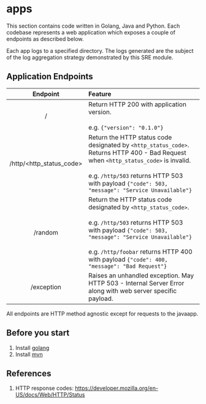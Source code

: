 # apps

This section contains code written in Golang, Java and Python. Each codebase represents a web application which exposes a couple of endpoints as described below.

Each app logs to a specified directory. The logs generated are the subject of the log aggregation strategy demonstrated by this SRE module.

## Application Endpoints

|Endpoint|Feature|
| :----: | :---- |
|/|Return HTTP 200 with application version.<br><br>e.g. `{"version": "0.1.0"}`|
|/http/<http_status_code>|Return the HTTP status code designated by `<http_status_code>`. Returns HTTP 400 - Bad Request when `<http_status_code>` is invalid.<br><br>e.g. `/http/503` returns HTTP 503 with payload `{"code": 503, "message": "Service Unavailable"}`|
|/random|Return the HTTP status code designated by `<http_status_code>`.<br><br>e.g. `/http/503` returns HTTP 503 with payload `{"code": 503, "message": "Service Unavailable"}`<br><br> e.g. `/http/foobar` returns HTTP 400 with payload `{"code": 400, "message": "Bad Request"}`|
|/exception|Raises an unhandled exception. May HTTP 503 - Internal Server Error along with web server specific payload.|

All endpoints are HTTP method agnostic except for requests to the javaapp.

## Before you start

1. Install [golang](https://golang.org/doc/install)
1. Install [mvn](https://maven.apache.org/install.html)

## References

1. HTTP response codes: https://developer.mozilla.org/en-US/docs/Web/HTTP/Status